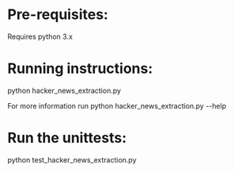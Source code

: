 # Pre-requisites:
Requires python 3.x

# Running instructions:
python hacker_news_extraction.py

For more information run
python hacker_news_extraction.py --help

# Run the unittests:
python test_hacker_news_extraction.py

